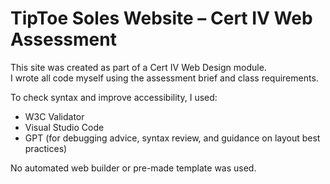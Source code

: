 # TipToe Soles Website – Cert IV Web Assessment

This site was created as part of a Cert IV Web Design module.  
I wrote all code myself using the assessment brief and class requirements.

To check syntax and improve accessibility, I used:
- W3C Validator
- Visual Studio Code
- GPT (for debugging advice, syntax review, and guidance on layout best practices)

No automated web builder or pre-made template was used.

